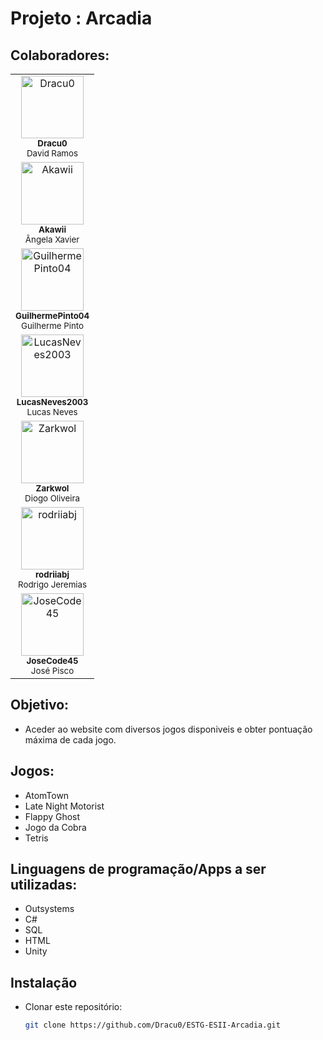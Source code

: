 # Projeto : Arcadia

## Colaboradores:

<table border="0" cellpadding="0" cellspacing="0" style="table-layout:fixed; width:150px;">
    <tr>
        <td style="display:block;" align="center" valign="top" id="wrappercell">
            <a href="https://github.com/Dracu0">
                <img src="https://github.com/Dracu0.png" style="width:100px; height:100px;" alt="Dracu0">
                <br />
            </a>
            <sub><b>Dracu0</b></sub>
            <br />
            <sub>David Ramos</sub>
        </td>
        <td style="display:block;" align="center" valign="top" id="wrappercell">
            <a href="https://github.com/Akawii">
                <img src="https://github.com/Akawii.png" style="width:100px; height:100px;" alt="Akawii">
                <br />
            </a>
            <sub><b>Akawii</b></sub>
            <br />
            <sub>Ângela Xavier</sub>
        </td>
        <td style="display:block;" align="center" valign="top" id="wrappercell">
            <a href="https://github.com/GuilhermePinto04">
                <img src="https://github.com/GuilhermePinto04.png" style="width:100px; height:100px;" alt="GuilhermePinto04">
                <br />
            </a>
            <sub><b>GuilhermePinto04</b></sub>
            <br />
            <sub>Guilherme Pinto</sub>
        </td>
        <td style="display:block;" align="center" valign="top" id="wrappercell">
            <a href="https://github.com/LucasNeves2003">
                <img src="https://github.com/LucasNeves2003.png" style="width:100px; height:100px;" alt="LucasNeves2003">
                <br />
            </a>
            <sub><b>LucasNeves2003</b></sub>
            <br />
            <sub>Lucas Neves</sub>
        </td>
        <td style="display:block;" align="center" valign="top" id="wrappercell">
            <a href="https://github.com/Zarkwol">
                <img src="https://github.com/Zarkwol.png" style="width:100px; height:100px;" alt="Zarkwol">
                <br />
            </a>
            <sub><b>Zarkwol</b></sub>
            <br />
            <sub>Diogo Oliveira</sub>
        </td>
        <td style="display:block;" align="center" valign="top" id="wrappercell">
            <a href="https://github.com/rodriiabj">
                <img src="https://github.com/rodriiabj.png" style="width:100px; height:100px;" alt="rodriiabj">
                <br />
            </a>
            <sub><b>rodriiabj</b></sub>
            <br />
            <sub>Rodrigo Jeremias</sub>
        </td>
       <td style="display:block;" align="center" valign="top" id="wrappercell">
            <a href="https://github.com/JoseCode45">
                <img src="https://github.com/JoseCode45.png" style="width:100px; height:100px;" alt="JoseCode45">
                <br />
            </a>
            <sub><b>JoseCode45</b></sub>
            <br />
            <sub>José Pisco</sub>
        </td>
    </tr>
</table>


## Objetivo: 
 - Aceder ao website com diversos jogos disponiveis e obter pontuação máxima de cada jogo. 

## Jogos:
- AtomTown
- Late Night Motorist
- Flappy Ghost
- Jogo da Cobra
- Tetris

## Linguagens de programação/Apps a ser utilizadas:
 - Outsystems
 - C#
 - SQL
 - HTML
 - Unity

## Instalação
 - Clonar este repositório:
   ```bash
   git clone https://github.com/Dracu0/ESTG-ESII-Arcadia.git

